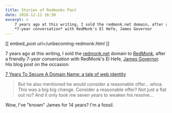 ```yaml
---
title: Stories of Redmonks Past
date: 2016-12-12 16:50
excerpt: >
    7 years ago at this writing, I sold the redmonk.net domain, after a friendly
    *7-year conversation* with RedMonk's El Hefe, James Governor
---
```


[[ embed_post url=/unbecoming-redmonk.html ]]

7 years ago at this writing, I sold the [redmonk.net](http://redmonk.net) domain to [RedMonk](http://redmonk.com), after a friendly *7-year conversation* with RedMonk's El Hefe, [James Governor](http://redmonk.com/team/james-governor/). His blog post on the occasion:

[7 Years To Secure A Domain Name: a tale of web identity](http://redmonk.com/jgovernor/2009/11/25/7-years-to-secure-a-domain-name-a-tale-of-web-identity-consolidating-redmonk-for-the-web-squared/)

> But he also mentioned he would consider a reasonable offer... whoa. This was a big big change. Consider a reasonable offer? Not just a flat out no? And it only took me seven years to weaken his resolve...

Wow, I've "known" James for 14 years? I'm a fossil.
